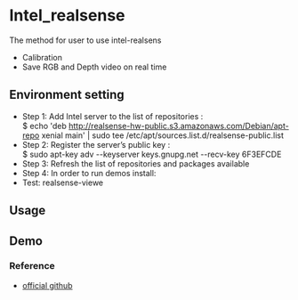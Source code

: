 # Intel_realsense
The method for user to use intel-realsens
* Calibration
* Save RGB and Depth video on real time
## Environment setting
* Step 1: Add Intel server to the list of repositories :\
$ echo 'deb http://realsense-hw-public.s3.amazonaws.com/Debian/apt-repo xenial main' | sudo tee /etc/apt/sources.list.d/realsense-public.list
* Step 2: Register the server’s public key :\
  $ sudo apt-key adv --keyserver keys.gnupg.net --recv-key 6F3EFCDE
* Step 3: Refresh the list of repositories and packages available
* Step 4: In order to run demos install:
* Test: realsense-viewe
## Usage
## Demo
### Reference
* [official github](https://github.com/IntelRealSense/librealsense/releases)
